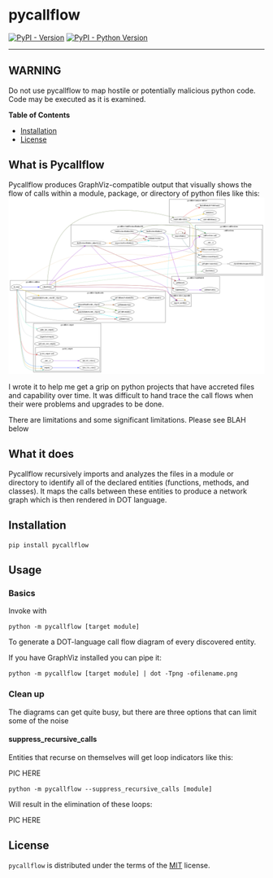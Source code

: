 # pycallflow

[![PyPI - Version](https://img.shields.io/pypi/v/pycallflow.svg)](https://pypi.org/project/pycallflow)
[![PyPI - Python Version](https://img.shields.io/pypi/pyversions/pycallflow.svg)](https://pypi.org/project/pycallflow)

-----
## WARNING
Do not use pycallflow to map hostile or potentially malicious python code.  Code may be executed as it is examined.


**Table of Contents**

- [Installation](#installation)
- [License](#license)

## What is Pycallflow

Pycallflow produces GraphViz-compatible output that visually shows the flow of calls within a module, package, or directory of python files like this:
![Sample pycallflow graphic](images/pycallflow-full.png "Pycallflow of pycallflow")

I wrote it to help me get a grip on python projects that have accreted files and capability over time.  It was difficult to hand trace the call flows when their were problems and upgrades to be done.

There are limitations and some significant limitations.  Please see BLAH below

## What it does

Pycallflow recursively imports and analyzes the files in a module or directory to identify all of the declared entities (functions, methods, and classes).  It  maps the calls between these entities to produce a network graph which is then rendered in DOT language.

## Installation

```console
pip install pycallflow
```

## Usage

### Basics

Invoke with
```console
python -m pycallflow [target module]
```
To generate a DOT-language call flow diagram of every discovered entity.

If you have GraphViz installed you can pipe it:
```console
python -m pycallflow [target module] | dot -Tpng -ofilename.png
```
### Clean up

The diagrams can get quite busy, but there are three options that can limit some of the noise

#### suppress_recursive_calls

Entities that recurse on themselves will get loop indicators like this:

PIC HERE

```console
python -m pycallflow --suppress_recursive_calls [module]
```
Will result in the elimination of these loops:

PIC HERE

####



## License

`pycallflow` is distributed under the terms of the [MIT](https://spdx.org/licenses/MIT.html) license.
